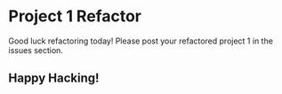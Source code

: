 # Project 1 Refactor

Good luck refactoring today! Please post your refactored project 1 in the issues section.

## Happy Hacking!
